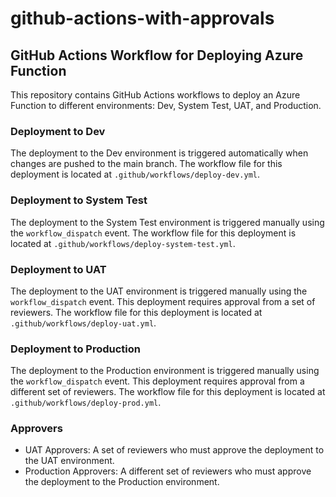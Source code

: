 # github-actions-with-approvals

## GitHub Actions Workflow for Deploying Azure Function

This repository contains GitHub Actions workflows to deploy an Azure Function to different environments: Dev, System Test, UAT, and Production.

### Deployment to Dev

The deployment to the Dev environment is triggered automatically when changes are pushed to the main branch. The workflow file for this deployment is located at `.github/workflows/deploy-dev.yml`.

### Deployment to System Test

The deployment to the System Test environment is triggered manually using the `workflow_dispatch` event. The workflow file for this deployment is located at `.github/workflows/deploy-system-test.yml`.

### Deployment to UAT

The deployment to the UAT environment is triggered manually using the `workflow_dispatch` event. This deployment requires approval from a set of reviewers. The workflow file for this deployment is located at `.github/workflows/deploy-uat.yml`.

### Deployment to Production

The deployment to the Production environment is triggered manually using the `workflow_dispatch` event. This deployment requires approval from a different set of reviewers. The workflow file for this deployment is located at `.github/workflows/deploy-prod.yml`.

### Approvers

- UAT Approvers: A set of reviewers who must approve the deployment to the UAT environment.
- Production Approvers: A different set of reviewers who must approve the deployment to the Production environment.
